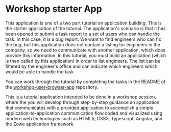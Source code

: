 # Workshop starter App

This application is one of a two part tutorial on application building.
This is the starter application of the tutorial.
The application's scenario is that it has been opened to submit a task report to a set of users who can handle the task.
In this case, it is a bug report. We want to find engineers who can fix the bug, but this application does not contain a listing for engineers in the company, so we need to communicate with another application, which does provide this information.
In this tutorial, you must build an application (which is then called by this application) in order to list engineers. The list can be filtered by the engineer's office and can indicate which engineers which would be able to handle the task.

You can work through the tutorial by completing the tasks in the README of the [workshop-user-browser-app](https://github.com/gizafoundation/workshop-user-browser-app) repository.

This is a tutorial application intended to be done in a workshop session, where the you will develop through step-by-step guidance an application that communicates with a provided application to accomplish a simple application-to-application communication flow coded and visualized using modern web technologies such as HTML5, CSS3, Typescript, Angular, and the Zowe application framework.


